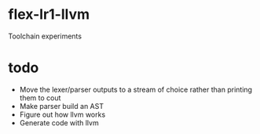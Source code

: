 # flex-lr1-llvm
Toolchain experiments
# todo
- Move the lexer/parser outputs to a stream of choice rather than printing them to cout
- Make parser build an AST
- Figure out how llvm works
- Generate code with llvm
